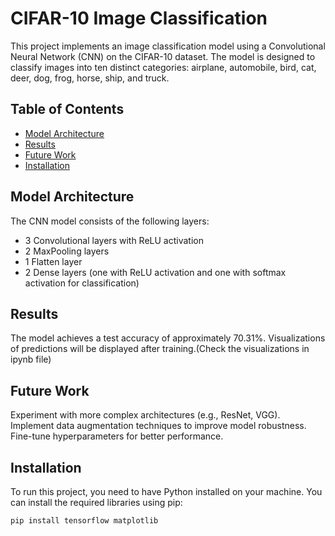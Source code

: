 # CIFAR-10 Image Classification

This project implements an image classification model using a Convolutional Neural Network (CNN) on the CIFAR-10 dataset. The model is designed to classify images into ten distinct categories: airplane, automobile, bird, cat, deer, dog, frog, horse, ship, and truck.

## Table of Contents

- [Model Architecture](#model-architecture)
- [Results](#results)
- [Future Work](#future-work)
- [Installation](#installation)

## Model Architecture
The CNN model consists of the following layers:

- 3 Convolutional layers with ReLU activation
- 2 MaxPooling layers
- 1 Flatten layer
- 2 Dense layers (one with ReLU activation and one with softmax activation for classification)

## Results
The model achieves a test accuracy of approximately 70.31%. Visualizations of predictions will be displayed after training.(Check the visualizations in ipynb file)

## Future Work
Experiment with more complex architectures (e.g., ResNet, VGG).
Implement data augmentation techniques to improve model robustness.
Fine-tune hyperparameters for better performance.

## Installation

To run this project, you need to have Python installed on your machine. You can install the required libraries using pip:

```bash
pip install tensorflow matplotlib
